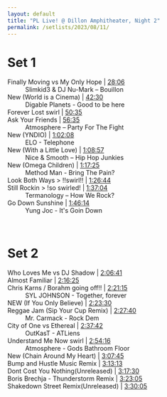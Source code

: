 ```yaml
---
layout: default
title: "PL Live! @ Dillon Amphitheater, Night 2"
permalink: /setlists/2023/08/11/
---
```


# Set 1
<dl>
<dt>Finally Moving vs My Only Hope | <a href="https://www.twitch.tv/videos/1896412978?t=00h28m06s">28:06</a></dt>
<dd>Slimkid3 & DJ Nu-Mark – Bouillon</dd>
<dt>New (World is a Cinema) | <a href="https://www.twitch.tv/videos/1896412978?t=00h42m30s">42:30</a></dt>
<dd>Digable Planets - Good to be here</dd>
<dt>Forever Lost swirl | <a href="https://www.twitch.tv/videos/1896412978?t=00h50m35s">50:35</a></dt>
<dt>Ask Your Friends | <a href="https://www.twitch.tv/videos/1896412978?t=00h56m35s">56:35</a></dt>
<dd>Atmosphere – Party For The Fight</dd>
<dt>New (YNDIO) | <a href="https://www.twitch.tv/videos/1896412978?t=01h02m08s">1:02:08</a></dt>
<dd>ELO - Telephone </dd>
<dt>New (With a Little Love) | <a href="https://www.twitch.tv/videos/1896412978?t=01h08m57s">1:08:57</a></dt>
<dd>Nice & Smooth – Hip Hop Junkies</dd>
<dt>New (Omega Children) | <a href="https://www.twitch.tv/videos/1896412978?t=01h17m25s">1:17:25</a></dt>
<dd>Method Man - Bring The Pain?</dd>
<dt>Look Both Ways > !!swirl!! | <a href="https://www.twitch.tv/videos/1896412978?t=01h26m44s">1:26:44</a></dt>
<dt>Still Rockin > !so swirled! | <a href="https://www.twitch.tv/videos/1896412978?t=01h37m04s">1:37:04</a></dt>
<dd>Termanology – How We Rock?</dd>
<dt>Go Down Sunshine | <a href="https://www.twitch.tv/videos/1896412978?t=01h46m14s">1:46:14</a></dt>
<dd>Yung Joc - It's Goin Down</dd>
</dl>
<br>

# Set 2
<dl>
<dt>Who Loves Me vs DJ Shadow | <a href="https://www.twitch.tv/videos/1896412978?t=02h06m41s">2:06:41</a></dt>
<dt>Almost Familiar | <a href="https://www.twitch.tv/videos/1896412978?t=02h16m25s">2:16:25</a></dt>
<dt>Chris Karns / Borahm going off!! | <a href="https://www.twitch.tv/videos/1896412978?t=02h21m15s">2:21:15</a></dt>
<dd>SYL JOHNSON - Together, forever</dd>
<dt>NEW (If You Only Believe) | <a href="https://www.twitch.tv/videos/1896412978?t=02h23m30s">2:23:30</a></dt>
<dt>Reggae Jam (Sip Your Cup Remix) | <a href="https://www.twitch.tv/videos/1896412978?t=02h27m40s">2:27:40</a></dt>
<dd>Mr. Carmack - Rock Dem</dd>
<dt>City of One vs Ethereal | <a href="https://www.twitch.tv/videos/1896412978?t=02h37m42s">2:37:42</a></dt>
<dd>OutKasT - ATLiens</dd>
<dt>Understand Me Now swirl | <a href="https://www.twitch.tv/videos/1896412978?t=02h54m16s">2:54:16</a></dt>
<dd>Atmosphere - Gods Bathroom Floor</dd>
<dt>New (Chain Around My Heart) | <a href="https://www.twitch.tv/videos/1896412978?t=03h07m45s">3:07:45</a></dt>
<dt>Bump and Hustle Music Remix | <a href="https://www.twitch.tv/videos/1896412978?t=03h13m13s">3:13:13</a></dt>
<dt>Dont Cost You Nothing(Unreleased) | <a href="https://www.twitch.tv/videos/1896412978?t=03h17m30s">3:17:30</a></dt>
<dt>Boris Brechja - Thunderstorm Remix | <a href="https://www.twitch.tv/videos/1896412978?t=03h23m05s">3:23:05</a></dt>
<dt>Shakedown Street Remix(Unreleased) | <a href="https://www.twitch.tv/videos/1896412978?t=03h30m05s">3:30:05</a></dt>
</dl>

<br>
